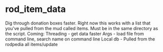 # rod_item_data
Dig through donation boxes faster.
Right now this works with a list that you've pulled from the mud called items. Must be in the same directory as the script.
Coming:
Threading - get data faster
Args      - load file from command line, search name on command line
Local db  - Pulled from the rodpedia all items/update
